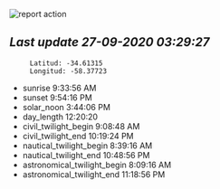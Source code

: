 ![report action](https://github.com/matiasz8/actions-for-reports/workflows/report%20action/badge.svg?branch=develop) 


## *****Last update 27-09-2020 03:29:27*****



		 Latitud: -34.61315
		 Longitud: -58.37723

 - sunrise 	 9:33:56 AM
 - sunset 	 9:54:16 PM
 - solar_noon 	 3:44:06 PM
 - day_length 	 12:20:20
 - civil_twilight_begin 	 9:08:48 AM
 - civil_twilight_end 	 10:19:24 PM
 - nautical_twilight_begin 	 8:39:16 AM
 - nautical_twilight_end 	 10:48:56 PM
 - astronomical_twilight_begin 	 8:09:16 AM
 - astronomical_twilight_end 	 11:18:56 PM
